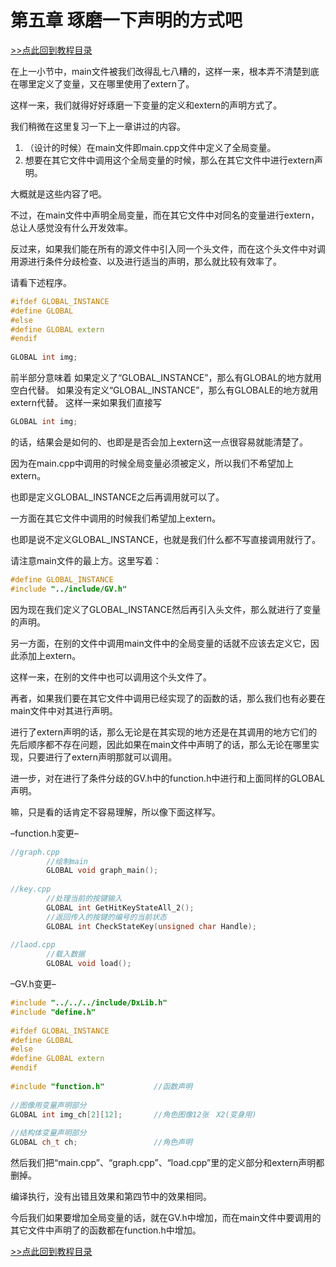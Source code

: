 # 第五章 琢磨一下声明的方式吧

[>>点此回到教程目录](pro_doc.md)

在上一小节中，main文件被我们改得乱七八糟的，这样一来，根本弄不清楚到底在哪里定义了变量，又在哪里使用了extern了。

这样一来，我们就得好好琢磨一下变量的定义和extern的声明方式了。

我们稍微在这里复习一下上一章讲过的内容。

1. （设计的时候）在main文件即main.cpp文件中定义了全局变量。
2. 想要在其它文件中调用这个全局变量的时候，那么在其它文件中进行extern声明。

大概就是这些内容了吧。

不过，在main文件中声明全局变量，而在其它文件中对同名的变量进行extern，总让人感觉没有什么开发效率。

反过来，如果我们能在所有的源文件中引入同一个头文件，而在这个头文件中对调用源进行条件分歧检查、以及进行适当的声明，那么就比较有效率了。

请看下述程序。
```cpp
#ifdef GLOBAL_INSTANCE
#define GLOBAL
#else
#define GLOBAL extern 
#endif
 
GLOBAL int img;
```
前半部分意味着
如果定义了“GLOBAL_INSTANCE”，那么有GLOBAL的地方就用空白代替。
如果没有定义“GLOBAL_INSTANCE”，那么有GLOBALE的地方就用extern代替。
这样一来如果我们直接写
```cpp
GLOBAL int img;
```
的话，结果会是如何的、也即是是否会加上extern这一点很容易就能清楚了。

因为在main.cpp中调用的时候全局变量必须被定义，所以我们不希望加上extern。

也即是定义GLOBAL_INSTANCE之后再调用就可以了。

一方面在其它文件中调用的时候我们希望加上extern。

也即是说不定义GLOBAL_INSTANCE，也就是我们什么都不写直接调用就行了。

请注意main文件的最上方。这里写着：
```cpp
#define GLOBAL_INSTANCE 
#include "../include/GV.h"
```
因为现在我们定义了GLOBAL_INSTANCE然后再引入头文件，那么就进行了变量的声明。

另一方面，在别的文件中调用main文件中的全局变量的话就不应该去定义它，因此添加上extern。

这样一来，在别的文件中也可以调用这个头文件了。

再者，如果我们要在其它文件中调用已经实现了的函数的话，那么我们也有必要在main文件中对其进行声明。

进行了extern声明的话，那么无论是在其实现的地方还是在其调用的地方它们的先后顺序都不存在问题，因此如果在main文件中声明了的话，那么无论在哪里实现，只要进行了extern声明那就可以调用。

进一步，对在进行了条件分歧的GV.h中的function.h中进行和上面同样的GLOBAL声明。

嘛，只是看的话肯定不容易理解，所以像下面这样写。

–function.h変更–
```cpp
//graph.cpp
        //绘制main
        GLOBAL void graph_main();
 
//key.cpp
        //处理当前的按键输入
        GLOBAL int GetHitKeyStateAll_2();
        //返回传入的按键的编号的当前状态
        GLOBAL int CheckStateKey(unsigned char Handle);
 
//laod.cpp
        //载入数据
        GLOBAL void load();
```
–GV.h变更–
```cpp
#include "../../../include/DxLib.h"
#include "define.h"
 
#ifdef GLOBAL_INSTANCE
#define GLOBAL
#else
#define GLOBAL extern 
#endif
 
#include "function.h"           //函数声明
 
//图像用变量声明部分
GLOBAL int img_ch[2][12];       //角色图像12张　X2(变身用)
 
//结构体变量声明部分
GLOBAL ch_t ch;                 //角色声明
```
然后我们把“main.cpp”、“graph.cpp”、“load.cpp”里的定义部分和extern声明都删掉。

编译执行，没有出错且效果和第四节中的效果相同。

今后我们如果要增加全局变量的话，就在GV.h中增加，而在main文件中要调用的其它文件中声明了的函数都在function.h中增加。

[>>点此回到教程目录](pro_doc.md)